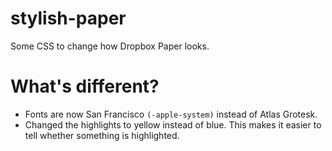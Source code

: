 # stylish-paper
Some CSS to change how Dropbox Paper looks.

# What's different?
- Fonts are now San Francisco  `(-apple-system)` instead of Atlas Grotesk.
- Changed the highlights to yellow instead of blue. This makes it easier to tell whether something is highlighted.
